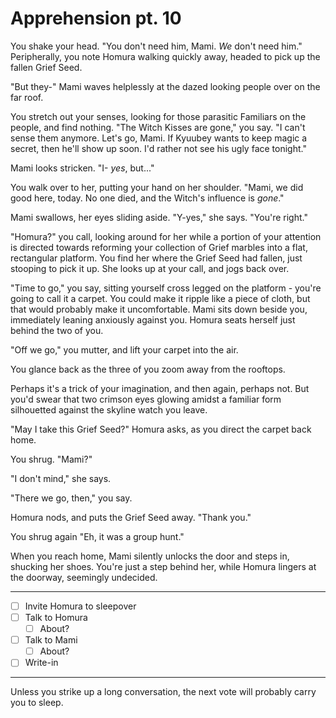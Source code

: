 # Apprehension pt. 10

You shake your head. "You don't need him, Mami. *We* don't need him." Peripherally, you note Homura walking quickly away, headed to pick up the fallen Grief Seed.

"But they-" Mami waves helplessly at the dazed looking people over on the far roof.

You stretch out your senses, looking for those parasitic Familiars on the people, and find nothing. "The Witch Kisses are gone," you say. "I can't sense them anymore. Let's go, Mami. If Kyuubey wants to keep magic a secret, then he'll show up soon. I'd rather not see his ugly face tonight."

Mami looks stricken. "I- *yes*, but..."

You walk over to her, putting your hand on her shoulder. "Mami, we did good here, today. No one died, and the Witch's influence is *gone*."

Mami swallows, her eyes sliding aside. "Y-yes," she says. "You're right."

"Homura?" you call, looking around for her while a portion of your attention is directed towards reforming your collection of Grief marbles into a flat, rectangular platform. You find her where the Grief Seed had fallen, just stooping to pick it up. She looks up at your call, and jogs back over.

"Time to go," you say, sitting yourself cross legged on the platform - you're going to call it a carpet. You could make it ripple like a piece of cloth, but that would probably make it uncomfortable. Mami sits down beside you, immediately leaning anxiously against you. Homura seats herself just behind the two of you.

"Off we go," you mutter, and lift your carpet into the air.

You glance back as the three of you zoom away from the rooftops.

Perhaps it's a trick of your imagination, and then again, perhaps not. But you'd swear that two crimson eyes glowing amidst a familiar form silhouetted against the skyline watch you leave.

"May I take this Grief Seed?" Homura asks, as you direct the carpet back home.

You shrug. "Mami?"

"I don't mind," she says.

"There we go, then," you say.

Homura nods, and puts the Grief Seed away. "Thank you."

You shrug again "Eh, it was a group hunt."

When you reach home, Mami silently unlocks the door and steps in, shucking her shoes. You're just a step behind her, while Homura lingers at the doorway, seemingly undecided.

---

- [ ] Invite Homura to sleepover
- [ ] Talk to Homura
  - [ ] About?
- [ ] Talk to Mami
  - [ ] About?
- [ ] Write-in

---

Unless you strike up a long conversation, the next vote will probably carry you to sleep.
